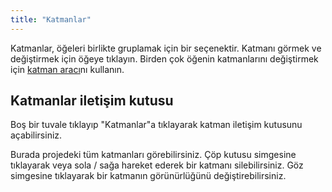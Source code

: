 ```yaml
---
title: "Katmanlar"
---
```


Katmanlar, öğeleri birlikte gruplamak için bir seçenektir. Katmanı görmek ve değiştirmek için öğeye tıklayın. Birden çok öğenin katmanlarını değiştirmek için [katman aracı](painters/layer.md)nı kullanın.

## Katmanlar iletişim kutusu

Boş bir tuvale tıklayıp "Katmanlar"a tıklayarak katman iletişim kutusunu açabilirsiniz.

Burada projedeki tüm katmanları görebilirsiniz. Çöp kutusu simgesine tıklayarak veya sola / sağa hareket ederek bir katmanı silebilirsiniz. Göz simgesine tıklayarak bir katmanın görünürlüğünü değiştirebilirsiniz.
